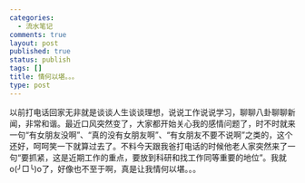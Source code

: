 ```yaml
--- 
categories: 
  - 流水笔记
comments: true
layout: post
published: true
status: publish
tags: []
title: 情何以堪。。。
type: post
---
```

以前打电话回家无非就是谈谈人生谈谈理想，说说工作说说学习，聊聊八卦聊聊新闻，非常和谐。最近口风突然变了，大家都开始关心我的感情问题了，时不时就来一句“有女朋友没啊”、“真的没有女朋友啊”、“有女朋友不要不说啊”之类的，这个还好，呵呵笑一下就算过去了。不料今天跟我爸打电话的时候他老人家突然来了一句“要抓紧，这是近期工作的重点，要放到科研和找工作同等重要的地位”。我就o(╯□╰)o了，好像也不至于啊，真是让我情何以堪。。。
